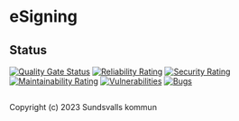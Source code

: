 # eSigning

## Status

[![Quality Gate Status](https://sonarcloud.io/api/project_badges/measure?project=Sundsvallskommun_api-service-e-signing&metric=alert_status)](https://sonarcloud.io/summary/overall?id=Sundsvallskommun_api-service-e-signing)
[![Reliability Rating](https://sonarcloud.io/api/project_badges/measure?project=Sundsvallskommun_api-service-e-signing&metric=reliability_rating)](https://sonarcloud.io/summary/overall?id=Sundsvallskommun_api-service-e-signing)
[![Security Rating](https://sonarcloud.io/api/project_badges/measure?project=Sundsvallskommun_api-service-e-signing&metric=security_rating)](https://sonarcloud.io/summary/overall?id=Sundsvallskommun_api-service-e-signing)
[![Maintainability Rating](https://sonarcloud.io/api/project_badges/measure?project=Sundsvallskommun_api-service-e-signing&metric=sqale_rating)](https://sonarcloud.io/summary/overall?id=Sundsvallskommun_api-service-e-signing)
[![Vulnerabilities](https://sonarcloud.io/api/project_badges/measure?project=Sundsvallskommun_api-service-e-signing&metric=vulnerabilities)](https://sonarcloud.io/summary/overall?id=Sundsvallskommun_api-service-e-signing)
[![Bugs](https://sonarcloud.io/api/project_badges/measure?project=Sundsvallskommun_api-service-e-signing&metric=bugs)](https://sonarcloud.io/summary/overall?id=Sundsvallskommun_api-service-e-signing)

## 

Copyright (c) 2023 Sundsvalls kommun
